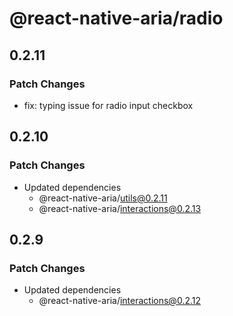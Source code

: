 # @react-native-aria/radio

## 0.2.11

### Patch Changes

- fix: typing issue for radio input checkbox

## 0.2.10

### Patch Changes

- Updated dependencies
  - @react-native-aria/utils@0.2.11
  - @react-native-aria/interactions@0.2.13

## 0.2.9

### Patch Changes

- Updated dependencies
  - @react-native-aria/interactions@0.2.12
